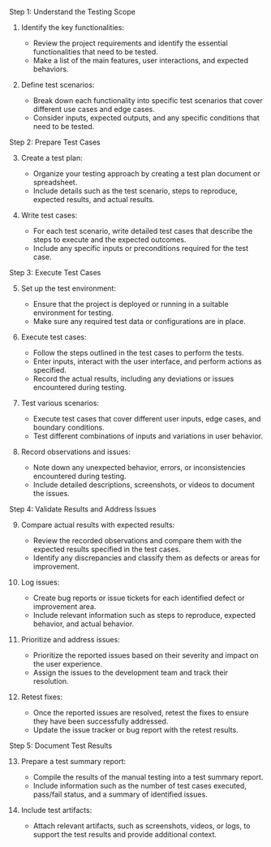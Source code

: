 

Step 1: Understand the Testing Scope

1. Identify the key functionalities: 
   - Review the project requirements and identify the essential functionalities that need to be tested.
   - Make a list of the main features, user interactions, and expected behaviors.

2. Define test scenarios:
   - Break down each functionality into specific test scenarios that cover different use cases and edge cases.
   - Consider inputs, expected outputs, and any specific conditions that need to be tested.

Step 2: Prepare Test Cases

3. Create a test plan:
   - Organize your testing approach by creating a test plan document or spreadsheet.
   - Include details such as the test scenario, steps to reproduce, expected results, and actual results.

4. Write test cases:
   - For each test scenario, write detailed test cases that describe the steps to execute and the expected outcomes.
   - Include any specific inputs or preconditions required for the test case.

Step 3: Execute Test Cases

5. Set up the test environment:
   - Ensure that the project is deployed or running in a suitable environment for testing.
   - Make sure any required test data or configurations are in place.

6. Execute test cases:
   - Follow the steps outlined in the test cases to perform the tests.
   - Enter inputs, interact with the user interface, and perform actions as specified.
   - Record the actual results, including any deviations or issues encountered during testing.

7. Test various scenarios:
   - Execute test cases that cover different user inputs, edge cases, and boundary conditions.
   - Test different combinations of inputs and variations in user behavior.

8. Record observations and issues:
   - Note down any unexpected behavior, errors, or inconsistencies encountered during testing.
   - Include detailed descriptions, screenshots, or videos to document the issues.

Step 4: Validate Results and Address Issues

9. Compare actual results with expected results:
   - Review the recorded observations and compare them with the expected results specified in the test cases.
   - Identify any discrepancies and classify them as defects or areas for improvement.

10. Log issues:
    - Create bug reports or issue tickets for each identified defect or improvement area.
    - Include relevant information such as steps to reproduce, expected behavior, and actual behavior.

11. Prioritize and address issues:
    - Prioritize the reported issues based on their severity and impact on the user experience.
    - Assign the issues to the development team and track their resolution.

12. Retest fixes:
    - Once the reported issues are resolved, retest the fixes to ensure they have been successfully addressed.
    - Update the issue tracker or bug report with the retest results.

Step 5: Document Test Results

13. Prepare a test summary report:
    - Compile the results of the manual testing into a test summary report.
    - Include information such as the number of test cases executed, pass/fail status, and a summary of identified issues.

14. Include test artifacts:
    - Attach relevant artifacts, such as screenshots, videos, or logs, to support the test results and provide additional context.

